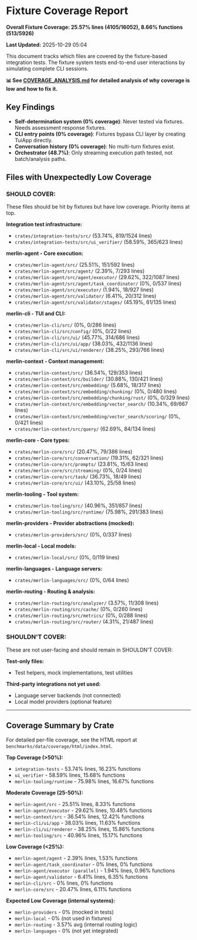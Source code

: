 # Fixture Coverage Report

**Overall Fixture Coverage: 25.57% lines (4105/16052), 8.66% functions (513/5926)**

**Last Updated:** 2025-10-29 05:04

This document tracks which files are covered by the fixture-based integration tests. The fixture system tests end-to-end user interactions by simulating complete CLI sessions.

**📊 See [COVERAGE_ANALYSIS.md](COVERAGE_ANALYSIS.md) for detailed analysis of why coverage is low and how to fix it.**

## Key Findings

- **Self-determination system (0% coverage)**: Never tested via fixtures. Needs assessment response fixtures.
- **CLI entry points (0% coverage)**: Fixtures bypass CLI layer by creating TuiApp directly.
- **Conversation history (0% coverage)**: No multi-turn fixtures exist.
- **Orchestrator (48.7%)**: Only streaming execution path tested, not batch/analysis paths.

## Files with Unexpectedly Low Coverage

### SHOULD COVER:
These files should be hit by fixtures but have low coverage. Priority items at top.

**Integration test infrastructure:**
- `crates/integration-tests/src/` (53.74%, 819/1524 lines)
- `crates/integration-tests/src/ui_verifier/` (58.59%, 365/623 lines)

**merlin-agent - Core execution:**
- `crates/merlin-agent/src/` (25.51%, 151/592 lines)
- `crates/merlin-agent/src/agent/` (2.39%, 7/293 lines)
- `crates/merlin-agent/src/agent/executor/` (29.62%, 322/1087 lines)
- `crates/merlin-agent/src/agent/task_coordinator/` (0%, 0/537 lines)
- `crates/merlin-agent/src/executor/` (1.94%, 18/927 lines)
- `crates/merlin-agent/src/validator/` (6.41%, 20/312 lines)
- `crates/merlin-agent/src/validator/stages/` (45.19%, 61/135 lines)

**merlin-cli - TUI and CLI:**
- `crates/merlin-cli/src/` (0%, 0/286 lines)
- `crates/merlin-cli/src/config/` (0%, 0/22 lines)
- `crates/merlin-cli/src/ui/` (45.77%, 314/686 lines)
- `crates/merlin-cli/src/ui/app/` (38.03%, 432/1136 lines)
- `crates/merlin-cli/src/ui/renderer/` (38.25%, 293/766 lines)

**merlin-context - Context management:**
- `crates/merlin-context/src/` (36.54%, 129/353 lines)
- `crates/merlin-context/src/builder/` (30.88%, 130/421 lines)
- `crates/merlin-context/src/embedding/` (5.68%, 18/317 lines)
- `crates/merlin-context/src/embedding/chunking/` (0%, 0/480 lines)
- `crates/merlin-context/src/embedding/chunking/rust/` (0%, 0/329 lines)
- `crates/merlin-context/src/embedding/vector_search/` (10.34%, 69/667 lines)
- `crates/merlin-context/src/embedding/vector_search/scoring/` (0%, 0/421 lines)
- `crates/merlin-context/src/query/` (62.69%, 84/134 lines)

**merlin-core - Core types:**
- `crates/merlin-core/src/` (20.47%, 79/386 lines)
- `crates/merlin-core/src/conversation/` (19.31%, 62/321 lines)
- `crates/merlin-core/src/prompts/` (23.81%, 15/63 lines)
- `crates/merlin-core/src/streaming/` (0%, 0/24 lines)
- `crates/merlin-core/src/task/` (36.73%, 18/49 lines)
- `crates/merlin-core/src/ui/` (43.10%, 25/58 lines)

**merlin-tooling - Tool system:**
- `crates/merlin-tooling/src/` (40.96%, 351/857 lines)
- `crates/merlin-tooling/src/runtime/` (75.98%, 291/383 lines)

**merlin-providers - Provider abstractions (mocked):**
- `crates/merlin-providers/src/` (0%, 0/337 lines)

**merlin-local - Local models:**
- `crates/merlin-local/src/` (0%, 0/119 lines)

**merlin-languages - Language servers:**
- `crates/merlin-languages/src/` (0%, 0/64 lines)

**merlin-routing - Routing & analysis:**
- `crates/merlin-routing/src/analyzer/` (3.57%, 11/308 lines)
- `crates/merlin-routing/src/cache/` (0%, 0/260 lines)
- `crates/merlin-routing/src/metrics/` (0%, 0/288 lines)
- `crates/merlin-routing/src/router/` (4.31%, 21/487 lines)

### SHOULDN'T COVER:
These are not user-facing and should remain in SHOULDN'T COVER:

**Test-only files:**
- Test helpers, mock implementations, test utilities

**Third-party integrations not yet used:**
- Language server backends (not connected)
- Local model providers (optional feature)

---

## Coverage Summary by Crate

For detailed per-file coverage, see the HTML report at `benchmarks/data/coverage/html/index.html`.

**Top Coverage (>50%):**
- `integration-tests` - 53.74% lines, 16.23% functions
- `ui_verifier` - 58.59% lines, 15.68% functions
- `merlin-tooling/runtime` - 75.98% lines, 16.67% functions

**Moderate Coverage (25-50%):**
- `merlin-agent/src` - 25.51% lines, 8.33% functions
- `merlin-agent/executor` - 29.62% lines, 10.48% functions
- `merlin-context/src` - 36.54% lines, 12.42% functions
- `merlin-cli/ui/app` - 38.03% lines, 11.63% functions
- `merlin-cli/ui/renderer` - 38.25% lines, 15.86% functions
- `merlin-tooling/src` - 40.96% lines, 15.17% functions

**Low Coverage (<25%):**
- `merlin-agent/agent` - 2.39% lines, 1.53% functions
- `merlin-agent/task_coordinator` - 0% lines, 0% functions
- `merlin-agent/executor (parallel)` - 1.94% lines, 0.96% functions
- `merlin-agent/validator` - 6.41% lines, 6.35% functions
- `merlin-cli/src` - 0% lines, 0% functions
- `merlin-core/src` - 20.47% lines, 6.11% functions

**Expected Low Coverage (internal systems):**
- `merlin-providers` - 0% (mocked in tests)
- `merlin-local` - 0% (not used in fixtures)
- `merlin-routing` - 3.57% avg (internal routing logic)
- `merlin-languages` - 0% (not yet integrated)

